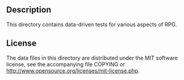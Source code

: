 Description
------------

This directory contains data-driven tests for various aspects of RPG.

License
--------

The data files in this directory are distributed under the MIT software
license, see the accompanying file COPYING or
http://www.opensource.org/licenses/mit-license.php.

